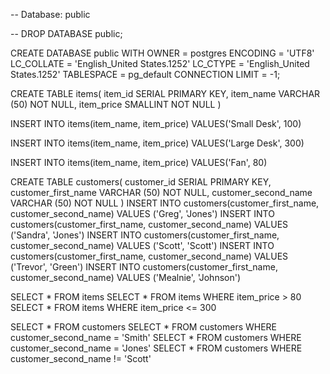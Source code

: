 -- Database: public

-- DROP DATABASE public;

CREATE DATABASE public
    WITH 
    OWNER = postgres
    ENCODING = 'UTF8'
    LC_COLLATE = 'English_United States.1252'
    LC_CTYPE = 'English_United States.1252'
    TABLESPACE = pg_default
    CONNECTION LIMIT = -1;
	
CREATE TABLE items(
	item_id SERIAL PRIMARY KEY,
	item_name VARCHAR (50) NOT NULL,
	item_price SMALLINT NOT NULL
)
 
INSERT INTO items(item_name, item_price)
	VALUES('Small Desk', 100)

INSERT INTO items(item_name, item_price)
	VALUES('Large Desk', 300)
	
INSERT INTO items(item_name, item_price)
	VALUES('Fan', 80)
	
CREATE TABLE customers(
	customer_id SERIAL PRIMARY KEY,
	customer_first_name VARCHAR (50) NOT NULL,
	customer_second_name VARCHAR (50) NOT NULL
)
 INSERT INTO customers(customer_first_name, customer_second_name)
 	VALUES ('Greg', 'Jones')
 INSERT INTO customers(customer_first_name, customer_second_name)
 	VALUES ('Sandra', 'Jones')
 INSERT INTO customers(customer_first_name, customer_second_name)
 	VALUES ('Scott', 'Scott')
 INSERT INTO customers(customer_first_name, customer_second_name)
 	VALUES ('Trevor', 'Green')
 INSERT INTO customers(customer_first_name, customer_second_name)
 	VALUES ('Mealnie', 'Johnson')

SELECT * FROM items
SELECT * FROM items WHERE item_price > 80
SELECT * FROM items WHERE item_price <= 300

SELECT * FROM customers
SELECT * FROM customers WHERE customer_second_name = 'Smith'
SELECT * FROM customers WHERE customer_second_name = 'Jones'
SELECT * FROM customers WHERE customer_second_name != 'Scott'

